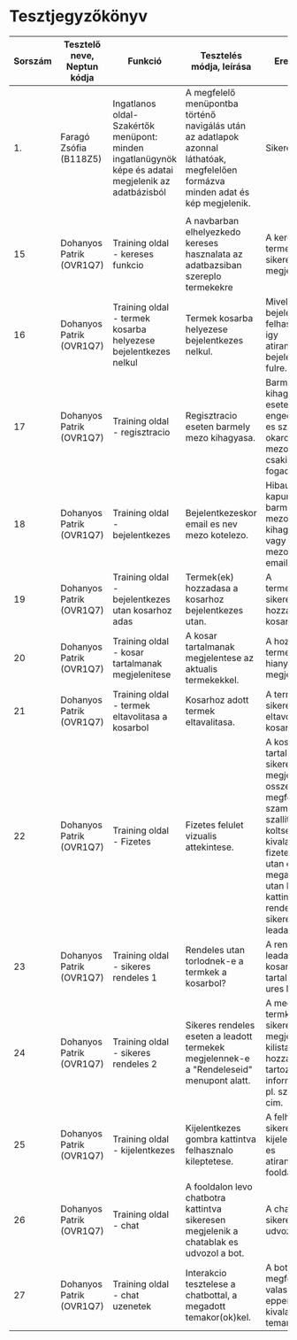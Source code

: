 # Tesztjegyzőkönyv
|Sorszám|Tesztelő neve, Neptun kódja|Funkció|Tesztelés módja, leírása|Eredmény|
|-------|---------------------------|-------|------------------------|--------|
|1.|Faragó Zsófia (B118Z5)|Ingatlanos oldal- Szakértők menüpont: minden ingatlanügynök képe és adatai megjelenik az adatbázisból|A megfelelő menüpontba történő navigálás után az adatlapok azonnal láthatóak, megfelelően formázva minden adat és kép megjelenik.|Sikeres.|
||||||
|15|Dohanyos Patrik (OVR1Q7)|Training oldal - kereses funkcio|A navbarban elhelyezkedo kereses hasznalata az adatbazsiban szereplo termekekre|A keresett termekek sikeresen megjelennek.|
|16|Dohanyos Patrik (OVR1Q7)|Training oldal - termek kosarba helyezese bejelentkezes nelkul|Termek kosarba helyezese bejelentkezes nelkul.|Mivel nincs bejelentkezett felhasznalo igy atiranyitodik a bejelentkezesi fulre.|
|17|Dohanyos Patrik (OVR1Q7)|Training oldal - regisztracio|Regisztracio eseten barmely mezo kihagyasa.|Barmely mezo kihagyasa eseten nem enged tovabb es szol a hiba okarol, email mezoben csakis emailt fogad el (@).|
|18|Dohanyos Patrik (OVR1Q7)|Training oldal - bejelentkezes|Bejelentkezeskor email es nev mezo kotelezo.|Hibauzenetet kapunk, ha barmelyik mezot kihagyjuk, vagy az email mezoben nem emailt irunk.|
|19|Dohanyos Patrik (OVR1Q7)|Training oldal - bejelentkezes utan kosarhoz adas|Termek(ek) hozzadasa a kosarhoz bejelentkezes utan.|A termek(ek)et sikeresen hozzaadja a kosarhoz.|
|20|Dohanyos Patrik (OVR1Q7)|Training oldal - kosar tartalmanak megjelenitese|A kosar tartalmanak megjelentese az aktualis termekekkel.|A hozzaadott termekek hianytalanul megjelennek.|
|21|Dohanyos Patrik (OVR1Q7)|Training oldal - termek eltavolitasa a kosarbol|Kosarhoz adott termek eltavalitasa.|A termeket sikeresen eltavolitja a kosarbol.|
|22|Dohanyos Patrik (OVR1Q7)|Training oldal - Fizetes|Fizetes felulet vizualis attekintese.|A kosar tartalma sikeresen megjelenik, az osszeget megfeleloen szamolja ki szallitasi koltseggel. A kivalasztott fizetesi mod utan es cim megadasa utan Fizetesre kattintva a rendeles sikeres leadasra kerul.|
|23|Dohanyos Patrik (OVR1Q7)|Training oldal - sikeres rendeles 1|Rendeles utan torlodnek-e a termkek a kosarbol?|A rendeles leadas utan a kosarunk tartalma ismet ures lesz.|
|24|Dohanyos Patrik (OVR1Q7)|Training oldal - sikeres rendeles 2|Sikeres rendeles eseten a leadott termekek megjelennek-e a "Rendeleseid" menupont alatt.|A megrendelt termkek sikeresen megjelennek kilistazva a hozzajuk tartozo informaciokkal pl. szallitasi cim.|
|25|Dohanyos Patrik (OVR1Q7)|Training oldal - kijelentkezes|Kijelentkezes gombra kattintva felhasznalo kileptetese.|A felhasznalo sikeresen kijelentkezik es atiranyitodik a fooldalra.|
|26|Dohanyos Patrik (OVR1Q7)|Training oldal - chat|A fooldalon levo chatbotra kattintva sikeresen megjelenik a chatablak es udvozol a bot.|A chatbot sikeresen udvozol.|
|27|Dohanyos Patrik (OVR1Q7)|Training oldal - chat uzenetek|Interakcio tesztelese a chatbottal, a megadott temakor(ok)kel.|A bot megfelelo valaszt ad az eppen kivalasztott temara.|